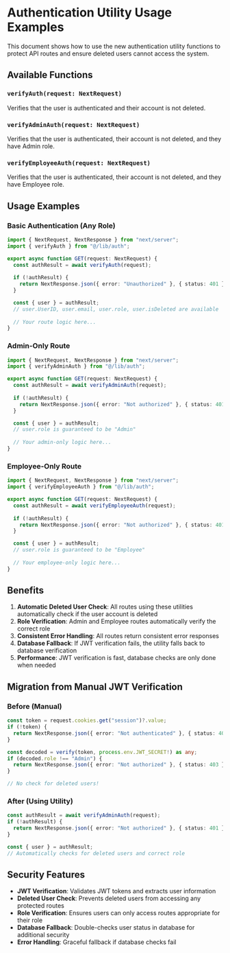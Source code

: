 # Authentication Utility Usage Examples

This document shows how to use the new authentication utility functions to protect API routes and ensure deleted users cannot access the system.

## Available Functions

### `verifyAuth(request: NextRequest)`
Verifies that the user is authenticated and their account is not deleted.

### `verifyAdminAuth(request: NextRequest)`
Verifies that the user is authenticated, their account is not deleted, and they have Admin role.

### `verifyEmployeeAuth(request: NextRequest)`
Verifies that the user is authenticated, their account is not deleted, and they have Employee role.

## Usage Examples

### Basic Authentication (Any Role)
```typescript
import { NextRequest, NextResponse } from "next/server";
import { verifyAuth } from "@/lib/auth";

export async function GET(request: NextRequest) {
  const authResult = await verifyAuth(request);
  
  if (!authResult) {
    return NextResponse.json({ error: "Unauthorized" }, { status: 401 });
  }

  const { user } = authResult;
  // user.UserID, user.email, user.role, user.isDeleted are available
  
  // Your route logic here...
}
```

### Admin-Only Route
```typescript
import { NextRequest, NextResponse } from "next/server";
import { verifyAdminAuth } from "@/lib/auth";

export async function GET(request: NextRequest) {
  const authResult = await verifyAdminAuth(request);
  
  if (!authResult) {
    return NextResponse.json({ error: "Not authorized" }, { status: 401 });
  }

  const { user } = authResult;
  // user.role is guaranteed to be "Admin"
  
  // Your admin-only logic here...
}
```

### Employee-Only Route
```typescript
import { NextRequest, NextResponse } from "next/server";
import { verifyEmployeeAuth } from "@/lib/auth";

export async function GET(request: NextRequest) {
  const authResult = await verifyEmployeeAuth(request);
  
  if (!authResult) {
    return NextResponse.json({ error: "Not authorized" }, { status: 401 });
  }

  const { user } = authResult;
  // user.role is guaranteed to be "Employee"
  
  // Your employee-only logic here...
}
```

## Benefits

1. **Automatic Deleted User Check**: All routes using these utilities automatically check if the user account is deleted
2. **Role Verification**: Admin and Employee routes automatically verify the correct role
3. **Consistent Error Handling**: All routes return consistent error responses
4. **Database Fallback**: If JWT verification fails, the utility falls back to database verification
5. **Performance**: JWT verification is fast, database checks are only done when needed

## Migration from Manual JWT Verification

### Before (Manual)
```typescript
const token = request.cookies.get("session")?.value;
if (!token) {
  return NextResponse.json({ error: "Not authenticated" }, { status: 401 });
}

const decoded = verify(token, process.env.JWT_SECRET!) as any;
if (decoded.role !== "Admin") {
  return NextResponse.json({ error: "Not authorized" }, { status: 403 });
}

// No check for deleted users!
```

### After (Using Utility)
```typescript
const authResult = await verifyAdminAuth(request);
if (!authResult) {
  return NextResponse.json({ error: "Not authorized" }, { status: 401 });
}

const { user } = authResult;
// Automatically checks for deleted users and correct role
```

## Security Features

- **JWT Verification**: Validates JWT tokens and extracts user information
- **Deleted User Check**: Prevents deleted users from accessing any protected routes
- **Role Verification**: Ensures users can only access routes appropriate for their role
- **Database Fallback**: Double-checks user status in database for additional security
- **Error Handling**: Graceful fallback if database checks fail
